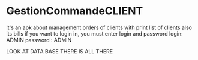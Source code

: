 # GestionCommandeCLIENT

it's an apk about management orders of clients with print list of clients also its bills
if you want to login in, you must enter login and password
login:  ADMIN
password : ADMIN

LOOK AT DATA BASE  THERE IS ALL THERE
